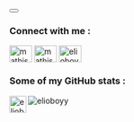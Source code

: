 <button class="clicked"></button>
<h3 align="left">Connect with me :</h3>
<p align="left">
  <a href="https://linkedin.com/in/mathis-sportiello" target="blank"
    ><img
      align="center"
      src="https://raw.githubusercontent.com/rahuldkjain/github-profile-readme-generator/master/src/images/icons/Social/linked-in-alt.svg"
      alt="mathis-sportiello"
      height="30"
      width="40"
  /></a>
  <a href="https://instagram.com/mathissportiello" target="blank"
    ><img
      align="center"
      src="https://raw.githubusercontent.com/rahuldkjain/github-profile-readme-generator/master/src/images/icons/Social/instagram.svg"
      alt="mathissportiello"
      height="30"
      width="40"
  /></a>
  <a href="https://discord.gg/elioboyy" target="blank"
    ><img
      align="center"
      src="https://raw.githubusercontent.com/rahuldkjain/github-profile-readme-generator/master/src/images/icons/Social/discord.svg"
      alt="elioboyy"
      height="30"
      width="40"
  /></a>
</p>

<h3>Some of my GitHub stats :</h3>
<p>
  <img
    align="left"
    src="https://github-readme-stats.vercel.app/api/top-langs?username=elioboyy&show_icons=true&locale=en&layout=compact"
    alt="elioboyy"
    style="height: 30px"
  />
</p>

<p>
  <img
    align="center"
    src="https://github-readme-streak-stats.herokuapp.com/?user=elioboyy&"
    alt="elioboyy"
  />
</p>

<script>
  // Get the button element by its class name
  var btn = document.querySelector(".clicked");

  // Add a click event listener to the button
  btn.addEventListener("click", function () {
    // Get the body element
    var body = document.body;

    // Change the background color
    body.style.backgroundColor = getRandomColor();
  });

  function getRandomColor() {
    var letters = "0123456789ABCDEF";
    var color = "#";
    for (var i = 0; i < 6; i++) {
      color += letters[Math.floor(Math.random() * 16)];
    }
    return color;
  }
</script>
